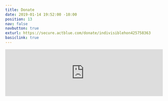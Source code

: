 ```yaml
---
title: Donate
date: 2019-01-14 19:52:00 -10:00
position: 13
nav: false
navbutton: true
exturl: https://secure.actblue.com/donate/indivisiblehon425758363
basiclink: true
---
```


<div><iframe src="https://secure.actblue.com/donate/indivisiblehon425758363" style='width: 100%;border: none'></iframe></div>
